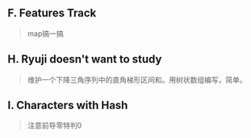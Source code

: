 ##  F. Features Track
>map搞一搞

## H. Ryuji doesn't want to study
>维护一个下降三角序列中的直角梯形区间和。用树状数组编写，简单。

##  I. Characters with Hash
>注意前导零特判0
